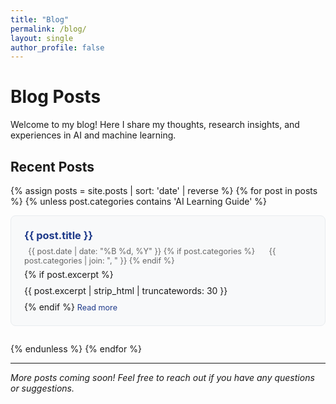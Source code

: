 ```yaml
---
title: "Blog"
permalink: /blog/
layout: single
author_profile: false
---
```


# Blog Posts

Welcome to my blog! Here I share my thoughts, research insights, and experiences in AI and machine learning.

## Recent Posts

{% assign posts = site.posts | sort: 'date' | reverse %}
{% for post in posts %}
  {% unless post.categories contains 'AI Learning Guide' %}
<div class="blog-post-preview" style="margin-bottom: 2em; padding: 1.5em; border: 1px solid #e9ecef; border-radius: 8px; background-color: #f8f9fa;">
  <h3 style="margin-top: 0; margin-bottom: 0.5em;">
    <a href="{{ post.url }}" style="color: #1e3a8a; text-decoration: none;">{{ post.title }}</a>
  </h3>
  <p style="margin: 0.5em 0; color: #666; font-size: 0.9em;">
    <i class="fas fa-calendar-alt" style="margin-right: 0.5em;"></i>
    {{ post.date | date: "%B %d, %Y" }}
    {% if post.categories %}
    <span style="margin-left: 1em;">
      <i class="fas fa-folder" style="margin-right: 0.5em;"></i>
      {{ post.categories | join: ", " }}
    </span>
    {% endif %}
  </p>
  {% if post.excerpt %}
  <p style="margin: 0.5em 0; line-height: 1.5;">
    {{ post.excerpt | strip_html | truncatewords: 30 }}
  </p>
  {% endif %}
  <a href="{{ post.url }}" style="color: #1e3a8a; text-decoration: none; font-size: 0.9em;">
    Read more <i class="fas fa-arrow-right" style="margin-left: 0.3em;"></i>
  </a>
</div>
  {% endunless %}
{% endfor %}

---

*More posts coming soon! Feel free to reach out if you have any questions or suggestions.*
